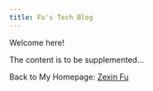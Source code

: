 ```yaml
---
title: Fu's Tech Blog
---
```


Welcome here!

The content is to be supplemented...

Back to My Homepage: [Zexin Fu](https://zexinfu.com/)
